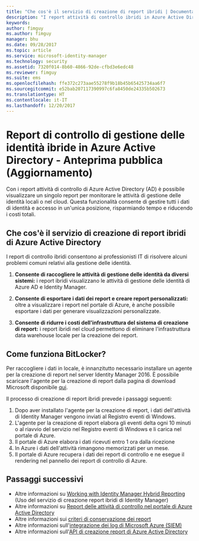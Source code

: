 ```yaml
---
title: "Che cos'è il servizio di creazione di report ibridi | Documentazione Microsoft"
description: "I report attività di controllo ibridi in Azure Active Directory consentono di visualizzare gli eventi controllati del cloud e locali."
keywords: 
author: fimguy
ms.author: fimguy
manager: bhu
ms.date: 09/28/2017
ms.topic: article
ms.service: microsoft-identity-manager
ms.technology: security
ms.assetid: 7320f014-8b60-4866-92de-cfbd3e6edc48
ms.reviewer: fimguy
ms.suite: ems
ms.openlocfilehash: ffe372c273aae55278f9b18b45b65425734aa6f7
ms.sourcegitcommit: e52bab207117390997c6fa8450de24335b502673
ms.translationtype: HT
ms.contentlocale: it-IT
ms.lasthandoff: 12/20/2017
---
```

# <a name="hybrid-identity-management-audit-reports-in-azure-active-directory---public-previewrefresh"></a>Report di controllo di gestione delle identità ibride in Azure Active Directory - Anteprima pubblica (Aggiornamento)
Con i report attività di controllo di Azure Active Directory (AD) è possibile visualizzare un singolo report per monitorare le attività di gestione delle identità locali o nel cloud. Questa funzionalità consente di gestire tutti i dati di identità e accesso in un'unica posizione, risparmiando tempo e riducendo i costi totali.

## <a name="what-is-azure-active-directory-hybrid-reporting"></a>Che cos'è il servizio di creazione di report ibridi di Azure Active Directory
I report di controllo ibridi consentono ai professionisti IT di risolvere alcuni problemi comuni relativi alla gestione delle identità.

1. **Consente di raccogliere le attività di gestione delle identità da diversi sistemi:** i report ibridi visualizzano le attività di gestione delle identità di Azure AD e Identity Manager.

2. **Consente di esportare i dati dei report e creare report personalizzati:** oltre a visualizzare i report nel portale di Azure, è anche possibile esportare i dati per generare visualizzazioni personalizzate.

3. **Consente di ridurre i costi dell'infrastruttura del sistema di creazione di report:** i report ibridi nel cloud permettono di eliminare l'infrastruttura data warehouse locale per la creazione dei report.

## <a name="how-does-it-work"></a>Come funziona BitLocker?

Per raccogliere i dati in locale, è innanzitutto necessario installare un agente per la creazione di report nel server Identity Manager 2016. È possibile scaricare l'agente per la creazione di report dalla pagina di download Microsoft disponibile [qui](https://www.microsoft.com/download/details.aspx?id=55112).

Il processo di creazione di report ibridi prevede i passaggi seguenti:
1. Dopo aver installato l'agente per la creazione di report, i dati dell'attività di Identity Manager vengono inviati al Registro eventi di Windows.
2. L'agente per la creazione di report elabora gli eventi delta ogni 10 minuti o al riavvio del servizio nel Registro eventi di Windows e li carica nel portale di Azure.
3. Il portale di Azure elabora i dati ricevuti entro 1 ora dalla ricezione
4. In Azure i dati dell'attività rimangono memorizzati per un mese.
5. Il portale di Azure recupera i dati dei report di controllo e ne esegue il rendering nel pannello dei report di controllo di Azure.

## <a name="next-steps"></a>Passaggi successivi
- Altre informazioni su [Working with Identity Manager Hybrid Reporting](working-with-identity-manager-hybrid-reporting.md) (Uso del servizio di creazione report ibridi di Identity Manager)
- Altre informazioni su [Report delle attività di controllo nel portale di Azure Active Directory](https://docs.microsoft.com/azure/active-directory/active-directory-reporting-activity-audit-logs)
- Altre informazioni sui [criteri di conservazione dei report](https://docs.microsoft.com/azure/active-directory/active-directory-reporting-retention)
- Altre informazioni sull'[integrazione dei log di Microsoft Azure (SIEM)](https://docs.microsoft.com/azure/security/security-azure-log-integration-overview)
- Altre informazioni sull'[API di creazione report di Azure Active Directory](https://docs.microsoft.com/azure/active-directory/active-directory-reporting-api-getting-started)
